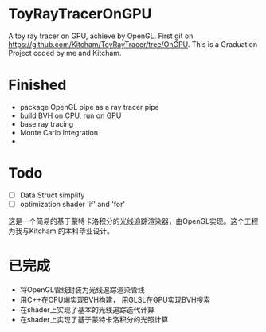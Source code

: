 # ToyRayTracerOnGPU
A toy ray tracer on GPU, achieve by OpenGL. First git on https://github.com/Kitcham/ToyRayTracer/tree/OnGPU. This is a Graduation Project coded by me and Kitcham.


# Finished
- package OpenGL pipe as a ray tracer pipe
- build BVH on CPU, run on GPU
- base ray tracing 
- Monte Carlo Integration
- 

# Todo
- [ ] Data Struct simplify
- [ ] optimization shader 'if' and 'for'

这是一个简易的基于蒙特卡洛积分的光线追踪渲染器，由OpenGL实现。这个工程为我与Kitcham 的本科毕业设计。

# 已完成
- 将OpenGL管线封装为光线追踪渲染管线
- 用C++在CPU端实现BVH构建， 用GLSL在GPU实现BVH搜索
- 在shader上实现了基本的光线追踪迭代计算
- 在shader上实现了基于蒙特卡洛积分的光照计算
